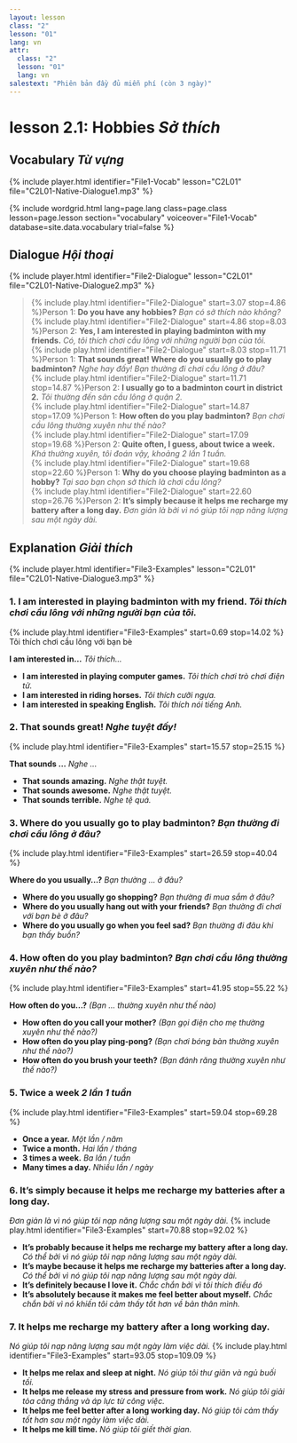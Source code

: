 ```yaml
---
layout: lesson
class: "2"
lesson: "01"
lang: vn
attr:
  class: "2"
  lesson: "01"
  lang: vn
salestext: "Phiên bản đầy đủ miễn phí (còn 3 ngày)"
---
```


# lesson 2.1: Hobbies *Sở thích*

## Vocabulary *Từ vựng*
{% include player.html identifier="File1-Vocab" lesson="C2L01" file="C2L01-Native-Dialogue1.mp3" %}

{% include wordgrid.html lang=page.lang
		class=page.class 
		lesson=page.lesson 
		section="vocabulary"
		voiceover="File1-Vocab"
		database=site.data.vocabulary 
		trial=false %}



## Dialogue *Hội thoại*
{% include player.html identifier="File2-Dialogue" lesson="C2L01" file="C2L01-Native-Dialogue2.mp3" %}

             
> {% include play.html identifier="File2-Dialogue" start=3.07 stop=4.86 %}Person 1: **Do you have any hobbies?**
*Bạn có sở thích nào không?*    
> {% include play.html identifier="File2-Dialogue" start=4.86 stop=8.03 %}Person 2: **Yes, I am interested in playing badminton with my friends.**
*Có, tôi thích chơi cầu lông với những người bạn của tôi.*    
> {% include play.html identifier="File2-Dialogue" start=8.03 stop=11.71 %}Person 1: **That sounds great! Where do you usually go to play badminton?**
*Nghe hay đấy! Bạn thường đi chơi cầu lông ở đâu?*   
> {% include play.html identifier="File2-Dialogue" start=11.71  stop=14.87 %}Person 2: **I usually go to a badminton court in district 2.**
*Tôi thường đến sân cầu lông ở quận 2.*   
> {% include play.html identifier="File2-Dialogue" start=14.87 stop=17.09 %}Person 1: **How often do you play badminton?**
*Bạn chơi cầu lông thường xuyên như thế nào?*       
> {% include play.html identifier="File2-Dialogue" start=17.09 stop=19.68 %}Person 2: **Quite often, I guess, about twice a week.**
*Khá thường xuyên, tôi đoán vậy, khoảng 2 lần 1 tuần.*    
> {% include play.html identifier="File2-Dialogue" start=19.68  stop=22.60 %}Person 1: **Why do you choose playing badminton as a hobby?**
*Tại sao bạn chọn sở thích là chơi cầu lông?*   
> {% include play.html identifier="File2-Dialogue" start=22.60 stop=26.76 %}Person 2: **It’s simply because it helps me recharge my battery after a long day.**
*Đơn giản là bởi vì nó giúp tôi nạp năng lượng sau một ngày dài.*    

## Explanation *Giải thích*
{% include player.html identifier="File3-Examples" lesson="C2L01" file="C2L01-Native-Dialogue3.mp3" %}

### 1. I am interested in playing badminton with my friend. *Tôi thích chơi cầu lông với những người bạn của tôi.*
{% include play.html identifier="File3-Examples" start=0.69 stop=14.02 %} Tôi thích chơi cầu lông với bạn bè 

**I am interested in…** *Tôi thích...*

- **I am interested in playing computer games.**  *Tôi thích chơi trò chơi điện tử.*
- **I am interested in riding horses.**  *Tôi thích cưỡi ngựa.*
- **I am interested in speaking English.**  *Tôi thích nói tiếng Anh.*

### 2. That sounds great!  *Nghe tuyệt đấy!*
{% include play.html identifier="File3-Examples" start=15.57 stop=25.15 %} 

**That sounds …** *Nghe ...*

- **That sounds amazing.**  *Nghe thật tuyệt.*
- **That sounds awesome.**  *Nghe thật tuyệt.*
- **That sounds terrible.**  *Nghe tệ quá.*

### 3. Where do you usually go to play badminton? *Bạn thường đi chơi cầu lông ở đâu?*
{% include play.html identifier="File3-Examples" start=26.59 stop=40.04 %}

**Where do you usually…?** *Bạn thường ... ở đâu?*

- **Where do you usually go shopping?**  *Bạn thường đi mua sắm ở đâu?*
- **Where do you usually hang out with your friends?**  *Bạn thường đi chơi với bạn bè ở đâu?*
- **Where do you usually go when you feel sad?**  *Bạn thường đi đâu khi bạn thấy buồn?*

### 4. How often do you play badminton?  *Bạn chơi cầu lông thường xuyên như thế nào?*
{% include play.html identifier="File3-Examples" start=41.95 stop=55.22 %}

**How often do you…?** *(Bạn … thường xuyên như thế nào)*
- **How often do you call your mother?** *(Bạn gọi điện cho mẹ thường xuyên như thế nào?)*
- **How often do you play ping-pong?** *(Bạn chơi bóng bàn thường xuyên như thế nào?)*
- **How often do you brush your teeth?** *(Bạn đánh răng thường xuyên như thế nào?)*

### 5. Twice a week *2 lần 1 tuần*
{% include play.html identifier="File3-Examples" start=59.04 stop=69.28 %}


- **Once a year.** *Một lần / năm*
- **Twice a month.** *Hai lần / tháng*
- **3 times a week.** *Ba lần / tuần*
- **Many times a day.** *Nhiều lần / ngày*

### 6. It’s simply because it helps me recharge my batteries after a long day.
*Đơn giản là vì nó giúp tôi nạp năng lượng sau một ngày dài.*
{% include play.html identifier="File3-Examples" start=70.88 stop=92.02 %}


- **It’s probably because it helps me recharge my battery after a long day.** *Có thể bởi vì nó giúp tôi nạp năng lượng sau một ngày dài.*
- **It’s maybe because it helps me recharge my batteries after a long day.** *Có thể bởi vì nó giúp tôi nạp năng lượng sau một ngày dài.*
- **It’s definitely because I love it.** *Chắc chắn bởi vì tôi thích điều đó*
- **It’s absolutely because it makes me feel better about myself.** *Chắc chắn bởi vì nó khiến tôi cảm thấy tốt hơn về bản thân mình.*

### 7. It helps me recharge my battery after a long working day.
*Nó giúp tôi nạp năng lượng sau một ngày làm việc dài.*
{% include play.html identifier="File3-Examples" start=93.05 stop=109.09 %}

- **It helps me relax and sleep at night.** *Nó giúp tôi thư giãn và ngủ buối tối.*
- **It helps me release my stress and pressure from work.** *Nó giúp tôi giải tỏa căng thẳng và áp lực từ công việc.*
- **It helps me feel better after a long working day.** *Nó giúp tôi cảm thấy tốt hơn sau một ngày làm việc dài.*
- **It helps me kill time.** *Nó giúp tôi giết thời gian.*

